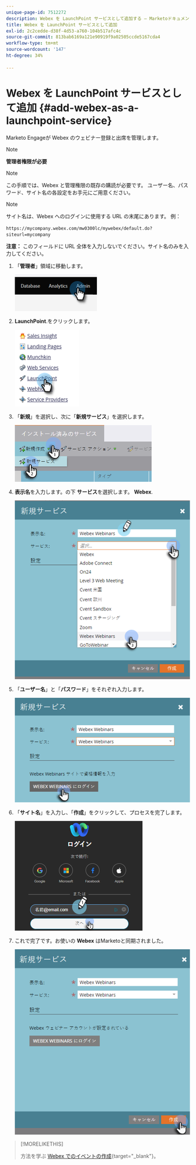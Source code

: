 ```yaml
---
unique-page-id: 7512272
description: Webex を LaunchPoint サービスとして追加する — Marketoドキュメント — 製品ドキュメント
title: Webex を LaunchPoint サービスとして追加
exl-id: 2c2cedde-d38f-4d53-a760-104b517afc4c
source-git-commit: 813bab6169a121e90919f9a02505ccde5167cda4
workflow-type: tm+mt
source-wordcount: '147'
ht-degree: 34%

---
```


# Webex を LaunchPoint サービスとして追加 {#add-webex-as-a-launchpoint-service}

Marketo Engageが Webex のウェビナー登録と出席を管理します。

>[!NOTE]
>
>**管理者権限が必要**

>[!NOTE]
>
>この手順では、Webex と管理権限の既存の購読が必要です。 ユーザー名、パスワード、サイト名の各設定をお手元にご用意ください。

>[!NOTE]
>
>サイト名は、Webex へのログインに使用する URL の末尾にあります。 例：
>
>`https://mycompany.webex.com/mw0300lc/mywebex/default.do?siteurl=mycompany`
>
>**注意：** このフィールドに URL 全体を入力しないでください。サイト名のみを入力してください。

1. 「**管理者**」領域に移動します。

   ![](assets/add-webex-as-a-launchpoint-service-1.png)

1. **LaunchPoint**.をクリックします。

   ![](assets/add-webex-as-a-launchpoint-service-2.png)

1. 「**新規**」を選択し、次に「**新規サービス**」を選択します。

   ![](assets/add-webex-as-a-launchpoint-service-3.png)

1. **表示名**&#x200B;を入力します。の下 **サービス**&#x200B;を選択します。 **Webex**.

   ![](assets/add-webex-as-a-launchpoint-service-4.png)

1. 「**ユーザー名**」と「**パスワード**」をそれぞれ入力します。

   ![](assets/add-webex-as-a-launchpoint-service-5.png)

1. 「**サイト名**」を入力し、「**作成**」をクリックして、プロセスを完了します。

   ![](assets/add-webex-as-a-launchpoint-service-6.png)

1. これで完了です。お使いの **Webex** はMarketoと同期されました。

   ![](assets/add-webex-as-a-launchpoint-service-7.png)

>[!MORELIKETHIS]
>
>方法を学ぶ [Webex でのイベントの作成](/help/marketo/product-docs/demand-generation/events/create-an-event/create-an-event-with-webex.md){target=&quot;_blank&quot;}。
